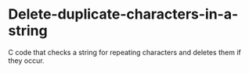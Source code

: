 # Delete-duplicate-characters-in-a-string
C code that checks a string for repeating characters and deletes them if they occur.
